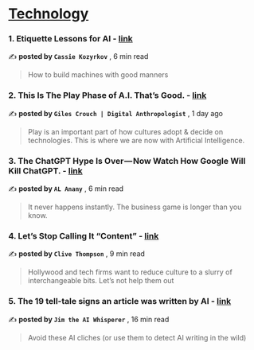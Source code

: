 
<h1><a href=https://medium.com/tag/technology/recommended target="_blank" rel="noopener noreferrer">Technology</a></h1>
<h3>1. Etiquette Lessons for AI - <a href=https://medium.com/@kozyrkov/etiquette-lessons-for-ai-61565313ae85?source=tag_recommended_feed---------0-84----------technology----------d7275119_4c1e_4934_b570_e450ae87d891------- target="_blank" rel="noopener noreferrer">link</a></h3>

✍️ **posted by `Cassie Kozyrkov`** <date> , 6 min read</date>

<blockquote>How to build machines with good manners</blockquote>

<h3>2. This Is The Play Phase of A.I. That’s Good. - <a href=https://medium.com/@gilescrouch/this-is-the-play-phase-of-a-i-thats-good-c8145a1a02?source=tag_recommended_feed---------1-107----------technology----------d7275119_4c1e_4934_b570_e450ae87d891------- target="_blank" rel="noopener noreferrer">link</a></h3>

✍️ **posted by `Giles Crouch | Digital Anthropologist`** <date> , 1 day ago</date>

<blockquote>Play is an important part of how cultures adopt & decide on technologies. This is where we are now with Artificial Intelligence.</blockquote>

<h3>3. The ChatGPT Hype Is Over — Now Watch How Google Will Kill ChatGPT. - <a href=https://medium.com/@alanany/the-chatgpt-hype-is-over-now-watch-how-google-will-kill-chatgpt-426d5e3f7d05?source=tag_recommended_feed---------2-85----------technology----------d7275119_4c1e_4934_b570_e450ae87d891------- target="_blank" rel="noopener noreferrer">link</a></h3>

✍️ **posted by `AL Anany`** <date> , 6 min read</date>

<blockquote>It never happens instantly. The business game is longer than you know.</blockquote>

<h3>4. Let’s Stop Calling It “Content” - <a href=https://medium.com/@clivethompson/lets-stop-calling-it-content-8410bf5f94a9?source=tag_recommended_feed---------3-84----------technology----------d7275119_4c1e_4934_b570_e450ae87d891------- target="_blank" rel="noopener noreferrer">link</a></h3>

✍️ **posted by `Clive Thompson`** <date> , 9 min read</date>

<blockquote>Hollywood and tech firms want to reduce culture to a slurry of interchangeable bits. Let’s not help them out</blockquote>

<h3>5. The 19 tell-tale signs an article was written by AI - <a href=https://medium.com/the-generator/the-19-tell-tale-signs-an-article-was-written-by-ai-cf4ef7b4fe6d?source=tag_recommended_feed---------4-107----------technology----------d7275119_4c1e_4934_b570_e450ae87d891------- target="_blank" rel="noopener noreferrer">link</a></h3>

✍️ **posted by `Jim the AI Whisperer`** <date> , 16 min read</date>

<blockquote>Avoid these AI cliches (or use them to detect AI writing in the wild)</blockquote>

